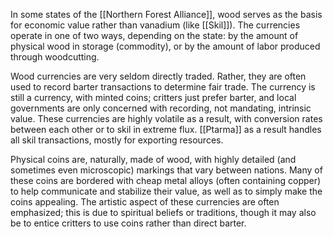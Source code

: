 In some states of the [[Northern Forest Alliance]], wood serves as the basis for economic value rather than vanadium (like [[Skil]]). The currencies operate in one of two ways, depending on the state: by the amount of physical wood in storage (commodity), or by the amount of labor produced through woodcutting.

Wood currencies are very seldom directly traded. Rather, they are often used to record barter transactions to determine fair trade. The currency is still a currency, with minted coins; critters just prefer barter, and local governments are only concerned with recording, not mandating, intrinsic value. These currencies are highly volatile as a result, with conversion rates between each other or to skil in extreme flux. [[Ptarma]] as a result handles all skil transactions, mostly for exporting resources.

Physical coins are, naturally, made of wood, with highly detailed (and sometimes even microscopic) markings that vary between nations. Many of these coins are bordered with cheap metal alloys (often containing copper) to help communicate and stabilize their value, as well as to simply make the coins appealing. The artistic aspect of these currencies are often emphasized; this is due to spiritual beliefs or traditions, though it may also be to entice critters to use coins rather than direct barter.